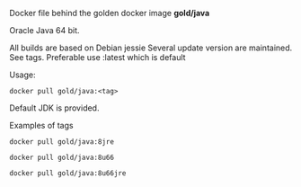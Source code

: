 Docker file behind the golden docker image **gold/java**

Oracle Java 64 bit.

All builds are based on Debian jessie
Several update version are maintained. See tags.
Preferable use :latest which is default

Usage:

```
docker pull gold/java:<tag>
```

Default JDK is provided.

Examples of tags
```
docker pull gold/java:8jre

docker pull gold/java:8u66

docker pull gold/java:8u66jre
```


